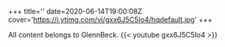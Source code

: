 +++
title=''
date=2020-06-14T19:00:08Z
cover='https://i.ytimg.com/vi/gxx6J5C5Io4/hqdefault.jpg'
+++

All content belongs to GlennBeck.
{{< youtube gxx6J5C5Io4 >}}
